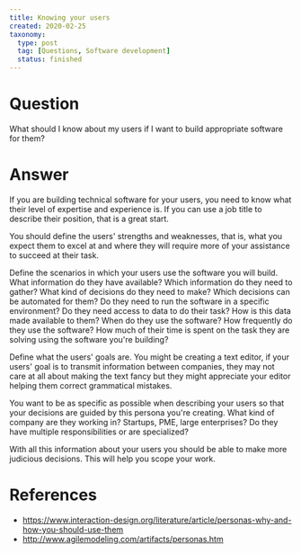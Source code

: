 ```yaml
---
title: Knowing your users
created: 2020-02-25
taxonomy:
  type: post
  tag: [Questions, Software development]
  status: finished
---
```


# Question
What should I know about my users if I want to build appropriate software for them?

# Answer
If you are building technical software for your users, you need to know what their level of expertise and experience is. If you can use a job title to describe their position, that is a great start.

You should define the users' strengths and weaknesses, that is, what you expect them to excel at and where they will require more of your assistance to succeed at their task.

Define the scenarios in which your users use the software you will build. What information do they have available? Which information do they need to gather? What kind of decisions do they need to make? Which decisions can be automated for them? Do they need to run the software in a specific environment? Do they need access to data to do their task? How is this data made available to them? When do they use the software? How frequently do they use the software? How much of their time is spent on the task they are solving using the software you're building?

Define what the users' goals are. You might be creating a text editor, if your users' goal is to transmit information between companies, they may not care at all about making the text fancy but they might appreciate your editor helping them correct grammatical mistakes.

You want to be as specific as possible when describing your users so that your decisions are guided by this persona you're creating. What kind of company are they working in? Startups, PME, large enterprises? Do they have multiple responsibilities or are specialized?

With all this information about your users you should be able to make more judicious decisions. This will help you scope your work.

# References
* https://www.interaction-design.org/literature/article/personas-why-and-how-you-should-use-them
* http://www.agilemodeling.com/artifacts/personas.htm
